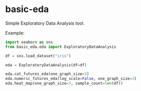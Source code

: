 # basic-eda

Simple Exploratory Data Analysis tool.

Example:

```python
import seaborn as sns
from basic_eda.eda import ExploratoryDataAnalysis

df = sns.load_dataset("iris")

eda = ExploratoryDataAnalysis(df=df)

eda.cat_futures_eda(one_graph_size=3)
eda.numeric_futures_eda(log_scale=False, one_graph_size=3)
eda.heat_map(one_graph_size=3, sample_count=len(df))
```